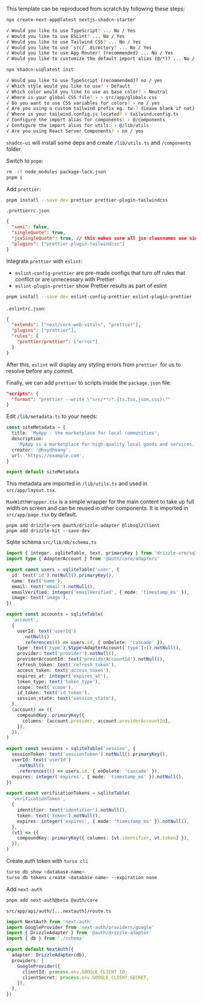 This template can be reproduced from scratch by following these steps:

```bash
npx create-next-app@latest nextjs-shadcn-starter

√ Would you like to use TypeScript? ... No / Yes
√ Would you like to use ESLint? ... No / Yes
√ Would you like to use Tailwind CSS? ... No / Yes
√ Would you like to use `src/` directory? ... No / Yes
√ Would you like to use App Router? (recommended) ... No / Yes
√ Would you like to customize the default import alias (@/*)? ... No / Yes

npx shadcn-ui@latest init

√ Would you like to use TypeScript (recommended)? no / yes
√ Which style would you like to use? › Default
√ Which color would you like to use as base color? › Neutral
√ Where is your global CSS file? › › src/app/globals.css
√ Do you want to use CSS variables for colors? › no / yes
√ Are you using a custom tailwind prefix eg. tw-? (Leave blank if not) ...
√ Where is your tailwind.config.js located? › tailwind.config.ts
√ Configure the import alias for components: › @/components
√ Configure the import alias for utils: › @/lib/utils
√ Are you using React Server Components? › no / yes

```

`shadcn-ui` will install some deps and create `/lib/utils.ts` and `/components` folder.

Switch to `pnpm`:

```bash
rm -rf node_modules package-lock.json
pnpm i

```

Add `prettier`:

```bash
pnpm install --save-dev prettier prettier-plugin-tailwindcss
```

`.prettierrc.json`

```json
{
  "semi": false,
  "singleQuote": true,
  "jsxSingleQuote": true, // this makes sure all jsx classnames use single quotes to be consistent with the `cn()` function from shadcn-ui
  "plugins": ["prettier-plugin-tailwindcss"]
}
```

Integrate `prettier` with `eslint`:

- `eslint-config-prettier` are pre-made configs that turn off rules that conflict or are unnecessary with Prettier
- `eslint-plugin-prettier` show Prettier results as part of eslint

```bash
pnpm install --save-dev eslint-config-prettier eslint-plugin-prettier
```

`.eslintrc.json`:

```json
{
  "extends": ["next/core-web-vitals", "prettier"],
  "plugins": ["prettier"],
  "rules": {
    "prettier/prettier": ["error"]
  }
}
```

After this, `eslint` will display any styling errors from `prettier `for us to resolve before any commit.

Finally, we can add `prettier` to scripts inside the `package.json` file:

```json
"scripts": {
  "format": "prettier --write \"src/**/*.{ts,tsx,json,css}\""
}
```

Edit `/lib/metadata.ts` to your needs:

```ts
const siteMetadata = {
  title: 'MyApp - the marketplace for local communities',
  description:
    'MyApp is a marketplace for high-quality local goods and services.',
  creator: '@huydhoang',
  url: 'https://example.com',
}

export default siteMetadata
```

This metadata are imported in `/lib/utils.ts` and used in `src/app/layout.tsx`.

`MaxWidthWrapper.tsx` is a simple wrapper for the main content to take up full width on screen and can be reused in other components. It is imported in `src/app/page.tsx` by default.

```authjs drizzle adapter + turso
pnpm add drizzle-orm @auth/drizzle-adapter @libsql/client
pnpm add drizzle-kit --save-dev
```

Sqlite schema `src/lib/db/schema.ts`

```ts
import { integer, sqliteTable, text, primaryKey } from 'drizzle-orm/sqlite-core'
import type { AdapterAccount } from '@auth/core/adapters'

export const users = sqliteTable('user', {
  id: text('id').notNull().primaryKey(),
  name: text('name'),
  email: text('email').notNull(),
  emailVerified: integer('emailVerified', { mode: 'timestamp_ms' }),
  image: text('image'),
})

export const accounts = sqliteTable(
  'account',
  {
    userId: text('userId')
      .notNull()
      .references(() => users.id, { onDelete: 'cascade' }),
    type: text('type').$type<AdapterAccount['type']>().notNull(),
    provider: text('provider').notNull(),
    providerAccountId: text('providerAccountId').notNull(),
    refresh_token: text('refresh_token'),
    access_token: text('access_token'),
    expires_at: integer('expires_at'),
    token_type: text('token_type'),
    scope: text('scope'),
    id_token: text('id_token'),
    session_state: text('session_state'),
  },
  (account) => ({
    compoundKey: primaryKey({
      columns: [account.provider, account.providerAccountId],
    }),
  }),
)

export const sessions = sqliteTable('session', {
  sessionToken: text('sessionToken').notNull().primaryKey(),
  userId: text('userId')
    .notNull()
    .references(() => users.id, { onDelete: 'cascade' }),
  expires: integer('expires', { mode: 'timestamp_ms' }).notNull(),
})

export const verificationTokens = sqliteTable(
  'verificationToken',
  {
    identifier: text('identifier').notNull(),
    token: text('token').notNull(),
    expires: integer('expires', { mode: 'timestamp_ms' }).notNull(),
  },
  (vt) => ({
    compoundKey: primaryKey({ columns: [vt.identifier, vt.token] }),
  }),
)
```

Create auth token with `turso cli`

```bash
turso db show <database-name>
turso db tokens create <database-name> --expiration none
```

Add `next-auth`

```bash
pnpm add next-auth@beta @auth/core
```

`src/app/api/auth/[...nextauth]/route.ts`

```ts
import NextAuth from 'next-auth'
import GoogleProvider from 'next-auth/providers/google'
import { DrizzleAdapter } from '@auth/drizzle-adapter'
import { db } from './schema'

export default NextAuth({
  adapter: DrizzleAdapter(db),
  providers: [
    GoogleProvider({
      clientId: process.env.GOOGLE_CLIENT_ID,
      clientSecret: process.env.GOOGLE_CLIENT_SECRET,
    }),
  ],
})
```
